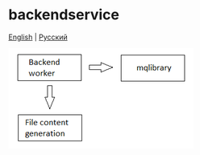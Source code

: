 # backendservice

[English](README.md) | [Русский](README.ru.md)

![backendservice-architechture](../docs/img/backendservice-architechture.png)
